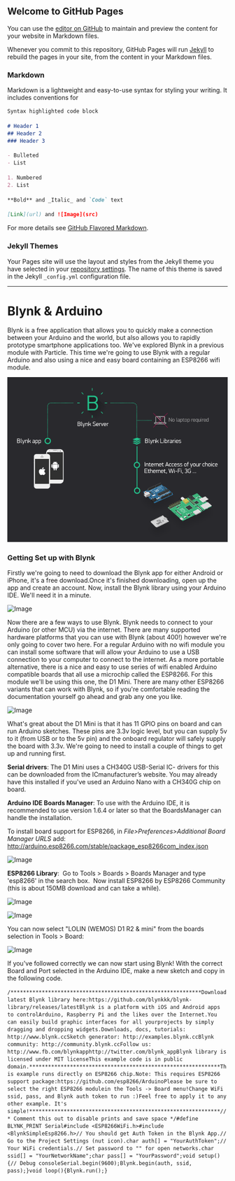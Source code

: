 ## Welcome to GitHub Pages

You can use the [editor on GitHub](https://github.com/JCurtisRMIT/knowledgeRepo/edit/master/index.md) to maintain and preview the content for your website in Markdown files.

Whenever you commit to this repository, GitHub Pages will run [Jekyll](https://jekyllrb.com/) to rebuild the pages in your site, from the content in your Markdown files.

### Markdown

Markdown is a lightweight and easy-to-use syntax for styling your writing. It includes conventions for

```markdown
Syntax highlighted code block

# Header 1
## Header 2
### Header 3

- Bulleted
- List

1. Numbered
2. List

**Bold** and _Italic_ and `Code` text

[Link](url) and ![Image](src)
```

For more details see [GitHub Flavored Markdown](https://guides.github.com/features/mastering-markdown/).

### Jekyll Themes

Your Pages site will use the layout and styles from the Jekyll theme you have selected in your [repository settings](https://github.com/JCurtisRMIT/knowledgeRepo/settings). The name of this theme is saved in the Jekyll `_config.yml` configuration file.

--------------------------


# Blynk & Arduino

Blynk is a free application that allows you to quickly make a connection between your Arduino and the world, but also allows you to rapidly prototype smartphone applications too. We've explored Blynk in a previous module with Particle. This time we're going to use Blynk with a regular Arduino and also using a nice and easy board containing an ESP8266 wifi module.

![Blynk Architecture](/Blynk%208266/001%20blynkarchitecture.png)

### Getting Set up with Blynk

Firstly we're going to need to download the Blynk app for either Android or iPhone, it's a free download.Once it's finished downloading, open up the app and create an account. Now, install the Blynk library using your Arduino IDE. We'll need it in a minute.

![Image](https://github.com/JCurtisRMIT/knowledge/blob/master/Blynk%208266/002%20blynkLibrary.png)

Now there are a few ways to use Blynk. Blynk needs to connect to your Arduino (or other MCU) via the internet. There are many supported hardware platforms that you can use with Blynk (about 400!) however we're only going to cover two here. For a regular Arduino with no wifi module you can install some software that will allow your Arduino to use a USB connection to your computer to connect to the internet. As a more portable alternative, there is a nice and easy to use series of wifi enabled Arduino compatible boards that all use a microchip called the ESP8266. For this module we'll be using this one, the D1 Mini. There are many other ESP8266 variants that can work with Blynk, so if you're comfortable reading the documentation yourself go ahead and grab any one you like.

![Image](https://github.com/JCurtisRMIT/knowledge/blob/master/Blynk%208266/003%20d1Mini.png)

What's great about the D1 Mini is that it has 11 GPIO pins on board and can run Arduino sketches. These pins are 3.3v logic level, but you can supply 5v to it (from USB or to the 5v pin) and the onboard regulator will safely supply the board with 3.3v. We're going to need to install a couple of things to get up and running first.

**Serial drivers**: The D1 Mini uses a CH340G USB-Serial IC- drivers for this can be downloaded from the ICmanufacturer’s website. You may already have this installed if you've used an Arduino Nano with a CH340G chip on board.

**Arduino IDE Boards Manager**: To use with the Arduino IDE, it is recommended to use version 1.6.4 or later so that the BoardsManager can handle the installation. 

To install board support for ESP8266, in _File>Preferences>Additional Board Manager URLS_ add: http://arduino.esp8266.com/stable/package_esp8266com_index.json

![Image](http://github.com/JCurtisRMIT/knowledge/blob/master/Blynk%208266/004%20boardsManager.png)

**ESP8266 Library**:  Go to Tools > Boards > Boards Manager and type 'esp8266' in the search box.  Now install ESP8266 by ESP8266 Community (this is about 150MB download and can take a while). 

![Image](http://github.com/JCurtisRMIT/knowledge/blob/master/Blynk%208266/005%20boardsManager1.png)

![Image](http://github.com/JCurtisRMIT/knowledge/blob/master/Blynk%208266/006%20boardsManager2.png)

You can now select "LOLIN (WEMOS) D1 R2 & mini" from the boards selection in Tools > Board:

![Image](http://github.com/JCurtisRMIT/knowledge/blob/master/Blynk%208266/007%20d1MiniBoard.png)

If you've followed correctly we can now start using Blynk! With the correct Board and Port selected in the Arduino IDE, make a new sketch and copy in the following code.

`/*************************************************************Download latest Blynk library here:https://github.com/blynkkk/blynk-library/releases/latestBlynk is a platform with iOS and Android apps to controlArduino, Raspberry Pi and the likes over the Internet.You can easily build graphic interfaces for all yourprojects by simply dragging and dropping widgets.Downloads, docs, tutorials: http://www.blynk.ccSketch generator: http://examples.blynk.ccBlynk community: http://community.blynk.ccFollow us: http://www.fb.com/blynkapphttp://twitter.com/blynk_appBlynk library is licensed under MIT licenseThis example code is in public domain.*************************************************************This example runs directly on ESP8266 chip.Note: This requires ESP8266 support package:https://github.com/esp8266/ArduinoPlease be sure to select the right ESP8266 modulein the Tools -> Board menu!Change WiFi ssid, pass, and Blynk auth token to run :)Feel free to apply it to any other example. It's simple!*************************************************************//* Comment this out to disable prints and save space */#define BLYNK_PRINT Serial#include <ESP8266WiFi.h>#include <BlynkSimpleEsp8266.h>// You should get Auth Token in the Blynk App.// Go to the Project Settings (nut icon).char auth[] = "YourAuthToken";// Your WiFi credentials.// Set password to "" for open networks.char ssid[] = "YourNetworkName";char pass[] = "YourPassword";void setup(){// Debug consoleSerial.begin(9600);Blynk.begin(auth, ssid, pass);}void loop(){Blynk.run();}`
